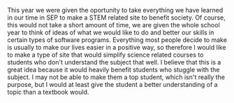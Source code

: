 This year we were given the oportunity to take everything we have learned in our time in SEP to make a STEM related site to benefit society.  Of course, this would not take a short amount of time, we are given the whole school year to think of ideas of what we would like to do and better our skills in certain types of software programs.  Everything most people decide to make is usually to make our lives easier in a positive way, so therefore I would like to make a type of site that would simplify science related courses to students who don't understand the subject that well.  I believe that this is a great idea because it would heavily benefit students who stuggle with the subject.  I may not be able to make them a top student, which isn't really the purpose, but I would at least give the student a better understanding of a topic than a textbook would.
